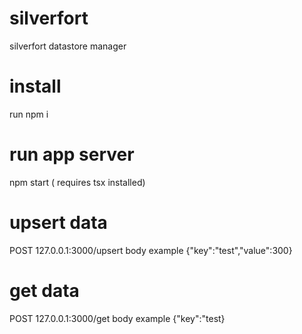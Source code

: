 # silverfort
silverfort datastore manager

# install
run npm i
# run app server
npm start ( requires tsx installed)

# upsert data
POST 127.0.0.1:3000/upsert
body example {"key":"test","value":300}

# get data
POST 127.0.0.1:3000/get
body example {"key":"test}

